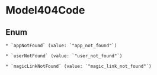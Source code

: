 
# Model404Code

## Enum


    * `appNotFound` (value: `"app_not_found"`)

    * `userNotFound` (value: `"user_not_found"`)

    * `magicLinkNotFound` (value: `"magic_link_not_found"`)




